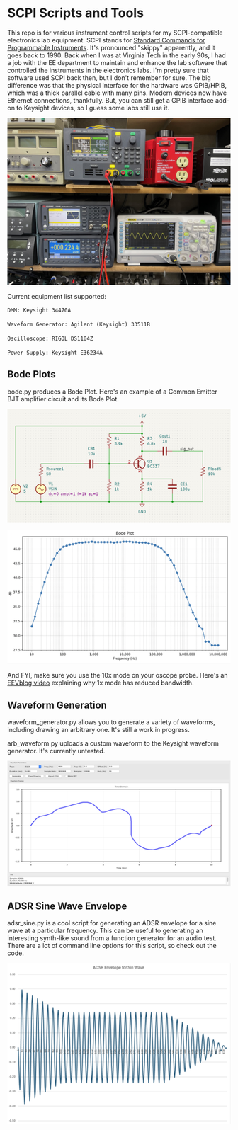 # SCPI Scripts and Tools

This repo is for various instrument control scripts for my SCPI-compatible electronics lab equipment. SCPI stands for [Standard Commands for Programmable Instruments](https://en.wikipedia.org/wiki/Standard_Commands_for_Programmable_Instruments). It's pronounced "skippy" apparently, and it goes back to 1990. Back when I was at Virginia Tech in the early 90s, I had a job with the EE department to maintain and enhance the lab software that controlled the instruments in the electronics labs. I'm pretty sure that software used SCPI back then, but I don't remember for sure. The big difference was that the physical interface for the hardware was GPIB/HPIB, which was a thick parallel cable with many pins. Modern devices now have Ethernet connections, thankfully. But, you can still get a GPIB interface add-on to Keysight devices, so I guess some labs still use it.

![](images/scpi_lab_equipment.jpeg)

Current equipment list supported:

    DMM: Keysight 34470A

    Waveform Generator: Agilent (Keysight) 33511B

    Oscilloscope: RIGOL DS1104Z

    Power Supply: Keysight E36234A

## Bode Plots

bode.py produces a Bode Plot. Here's an example of a Common Emitter BJT amplifier circuit and its Bode Plot. 

![](images/actual_circuit.png)

![](images/actual_bode.png)

And FYI, make sure you use the 10x mode on your oscope probe. Here's an [EEVblog video](https://www.youtube.com/watch?v=OiAmER1OJh4&ab_channel=EEVblog) explaining why 1x mode has reduced bandwidth.

## Waveform Generation

waveform_generator.py allows you to generate a variety of waveforms, including drawing an arbitrary one. It's still a work in progress.

arb_waveform.py uploads a custom waveform to the Keysight waveform generator. It's currently untested.

![](images/arb_waveform.png)

## ADSR Sine Wave Envelope

adsr_sine.py is a cool script for generating an ADSR envelope for a sine wave at a particular frequency. This can be useful to generating an interesting synth-like sound from a function generator for an audio test. There are a lot of command line options for this script, so check out the code.

![](images/adsr.png)